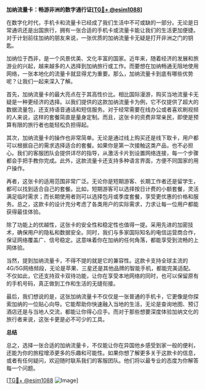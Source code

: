 **加纳流量卡：畅游非洲的数字通行证[[TG💪+ @esim1088](https://t.me/s/esim1088)]**

在数字化时代，手机卡和流量卡已经成了我们生活中不可或缺的一部分。无论是日常通讯还是出国旅行，拥有一张合适的手机卡或流量卡能让我们的生活更加便捷。对于计划前往加纳的朋友来说，一张优质的加纳流量卡无疑是打开非洲之门的钥匙。

加纳位于西非，是一个风景优美、文化丰富的国家。近年来，随着经济的发展和旅游业的兴起，越来越多的人选择到加纳旅行或工作。而要想在加纳畅通无阻地使用网络，一张本地化的流量卡就显得尤为重要。那么，加纳流量卡到底有哪些优势呢？让我们一起来深入了解。

首先，加纳流量卡的最大亮点在于其高性价比。相比国际漫游，购买当地流量卡无疑是一种更经济的选择。以我们提供的这款加纳流量卡为例，它不仅提供了超大的数据流量包，还支持语音通话和短信服务。对于经常需要在线办公或者喜欢刷视频的人来说，这样的套餐简直是量身定制。而且，这张卡的资费非常亲民，即使是预算有限的旅行者也能轻松负担得起。

其次，加纳流量卡的操作也非常简单。无论是通过线上购买还是线下取卡，用户都可以根据自己的需求选择适合的套餐。如果你是第一次接触这类产品，也不必担心。我们的客服团队会提供详尽的指导，从激活卡片到设置网络连接，每一个步骤都会手把手教你完成。此外，这款流量卡还支持多种语言界面，方便不同国家的用户操作。

再者，这张卡的适用范围非常广泛。无论你是短期游客、长期工作者还是留学生，都可以找到适合自己的套餐。比如，短期游客可以选择按日计费的小额套餐，灵活满足临时需求；而长期使用者则可以选择包月或季度套餐，享受更优惠的价格和服务。总之，这款卡的设计充分考虑了各类用户的实际需求，力求让每一位用户都能获得最佳体验。

除了功能上的优越性，这张卡的安全性和稳定性也值得一提。采用先进的加密技术，确保用户的隐私和数据安全。同时，我们与多家国际知名的电信运营商合作，保证网络覆盖广、信号稳定。这意味着你在加纳的任何角落，都能享受到流畅的上网体验。

当然，提到加纳流量卡，不得不提的就是它的兼容性。这款卡支持全球主流的4G/5G网络频段，无论是苹果、三星还是其他品牌的智能手机，都能完美适配。不仅如此，它还支持双卡双待功能，让你在享受本地网络的同时，也可以保留原有的手机号码，真正做到工作和生活的无缝衔接。

最后，我们想说的是，这张加纳流量卡不仅仅是一张普通的手机卡，它更像是你探索加纳的一位贴心向导。它能帮助你快速融入当地的生活，无论是查询地图、预订酒店还是与当地人交流，都能让你得心应手。而对于那些想要深度体验加纳文化的旅行者来说，这张卡更是必不可少的工具。

**总结**

总之，选择一张合适的加纳流量卡，不仅能让你在异国他乡感受到家一般的便利，还能为你的旅程增添更多的乐趣和可能性。如果你想了解更多关于这款卡的信息，或者有任何疑问，欢迎随时联系我们的客服团队。他们将以最专业的态度为你解答每一个问题。

[[TG💪+ @esim1088](https://t.me/s/esim1088) ![Image](https://i.postimg.cc/4NQfJmqS/Snipaste-2025-05-13-00-14-12.png)]